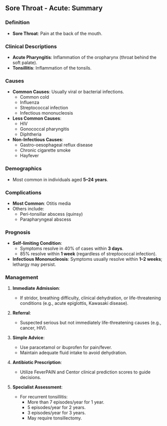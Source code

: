 ## Sore Throat - Acute: Summary

### Definition
- **Sore Throat**: Pain at the back of the mouth.

### Clinical Descriptions
- **Acute Pharyngitis**: Inflammation of the oropharynx (throat behind the soft palate).
- **Tonsillitis**: Inflammation of the tonsils.

### Causes
- **Common Causes**: Usually viral or bacterial infections.
  - Common cold
  - Influenza
  - Streptococcal infection
  - Infectious mononucleosis
- **Less Common Causes**: 
  - HIV
  - Gonococcal pharyngitis
  - Diphtheria
- **Non-Infectious Causes**: 
  - Gastro-oesophageal reflux disease
  - Chronic cigarette smoke
  - Hayfever

### Demographics
- Most common in individuals aged **5–24 years**.

### Complications
- **Most Common**: Otitis media
- Others include:
  - Peri-tonsillar abscess (quinsy)
  - Parapharyngeal abscess

### Prognosis
- **Self-limiting Condition**: 
  - Symptoms resolve in 40% of cases within **3 days**.
  - 85% resolve within **1 week** (regardless of streptococcal infection).
- **Infectious Mononucleosis**: Symptoms usually resolve within **1–2 weeks**; lethargy may persist.

### Management
1. **Immediate Admission**:
   - If stridor, breathing difficulty, clinical dehydration, or life-threatening conditions (e.g., acute epiglottis, Kawasaki disease).
   
2. **Referral**:
   - Suspected serious but not immediately life-threatening causes (e.g., cancer, HIV).
   
3. **Simple Advice**:
   - Use paracetamol or ibuprofen for pain/fever.
   - Maintain adequate fluid intake to avoid dehydration.
   
4. **Antibiotic Prescription**:
   - Utilize FeverPAIN and Centor clinical prediction scores to guide decisions.

5. **Specialist Assessment**:
   - For recurrent tonsillitis: 
     - More than 7 episodes/year for 1 year.
     - 5 episodes/year for 2 years.
     - 3 episodes/year for 3 years.
     - May require tonsillectomy.